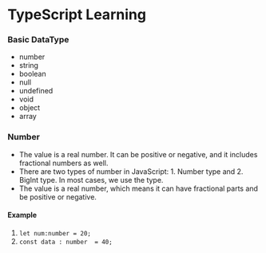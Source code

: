 # TypeScript Learning

### Basic DataType

- number
- string
- boolean
- null
- undefined
- void
- object
- array

### Number

- The value is a real number. It can be positive or negative, and it includes fractional numbers as well.  
- There are two types of number in JavaScript: 1. Number type and 2. BigInt type. In most cases, we use the type.
- The value is a real number, which means it can have fractional parts and be positive or negative.  

#### Example

 1. `let num:number = 20;`
 2. `const data : number  = 40;`
